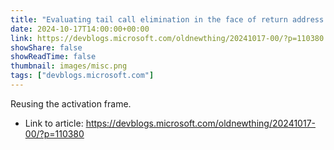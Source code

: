 ```yaml
---
title: "Evaluating tail call elimination in the face of return address protection, part 1"
date: 2024-10-17T14:00:00+00:00
link: https://devblogs.microsoft.com/oldnewthing/20241017-00/?p=110380
showShare: false
showReadTime: false
thumbnail: images/misc.png
tags: ["devblogs.microsoft.com"]
---
```

Reusing the activation frame.

- Link to article: https://devblogs.microsoft.com/oldnewthing/20241017-00/?p=110380